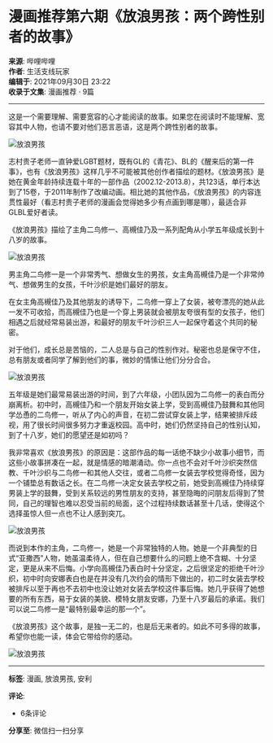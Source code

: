 # 漫画推荐第六期《放浪男孩：两个跨性别者的故事》

**来源**: 哔哩哔哩  
**作者**: 生活支线玩家  
**编辑于**: 2021年09月30日 23:22  
**收录于文集**: 漫画推荐 · 9篇  

---

这是一个需要理解、需要宽容的心才能阅读的故事。如果您在阅读时不能理解、宽容其中人物，也请不要对他们恶言恶语，这是两个跨性别者的故事。

![放浪男孩](//i0.hdslb.com/bfs/article/4679478661f49cbe2ab12d6a109b1926cf70eba6.png@570w_800h.webp)

志村贵子老师一直钟爱LGBT题材，既有GL的《青花》、BL的《醒来后的第一件事》，也有《放浪男孩》这样几乎不可能被其他创作者描绘的题材。《放浪男孩》是她在黄金年龄持续连载十年的一部作品（2002.12-2013.8），共123话，单行本达到了15卷，于2011年制作了改编动画。相比她的其他作品，《放浪男孩》的内容连贯性最好（看志村贵子老师的漫画会觉得她多少有点画到哪是哪），最适合非GLBL爱好者读。

《放浪男孩》描绘了主角二鸟修一、高槻佳乃及一系列配角从小学五年级成长到十八岁的故事。

![放浪男孩](//i0.hdslb.com/bfs/article/18b4197e7d4be6d5b8f3eb867a257dedf94d0a42.png@1192w.webp)

男主角二鸟修一是一个非常秀气、想做女生的男孩，女主角高槻佳乃是一个非常帅气、想做男生的女孩，千叶沙织是她们最好的朋友。

在女主角高槻佳乃及其他朋友的诱导下，二鸟修一穿上了女装，被夸漂亮的她从此一发不可收拾，而高槻佳乃也是一个穿上男装就会被朋友夸很有型的女孩子，他们相遇之后就经常易装出游，和最好的朋友千叶沙织三人一起保守着这个共同的秘密。

对于他们，成长总是苦恼的，二人总是与自己的性别作对。秘密也总是保守不住，总有朋友或者同学了解到他们的事，微妙的情愫让他们分分合合。

![放浪男孩](//i0.hdslb.com/bfs/article/4d0e54b54dd51619a73e5a32b3fd99d15229ded0.jpg@1060w_600h.webp)

五年级是她们最常易装出游的时间，到了六年级，小团队因为二鸟修一的表白而分崩离析。初中时，高槻佳乃和一个朋友开始女装上学，受到高槻佳乃鼓舞和其他同学怂恿的二鸟修一，听从了内心的声音，在初二尝试穿女装上学，结果被排斥歧视，用了很长时间很多努力才重返校园。高中时，她们仍然坚持自己的性别认知，到了十八岁，她们的愿望还是如初吗？

我非常喜欢《放浪男孩》的原因是：这部作品的每一话绝不缺少小故事小细节，而这些小故事拼凑在一起，就是情感的暗潮涌动。你一点也不会对千叶沙织突然信教、千叶沙织与二鸟修一和其他人交往，或者二鸟修一女装去学校觉得奇怪，因为一个铺垫总有数话之长。在二鸟修一决定女装去学校之前，她受到高槻佳乃持续穿男装上学的鼓舞，受到关系较远的男性朋友的支持，甚至隐晦的问朋友后得到了赞同，自己的理智也难以忍受当前的局面，这个过程持续数话甚至十几话，使得这个选择虽惊人但一点也不让人感到突兀。

![放浪男孩](//i0.hdslb.com/bfs/article/9eb765b7434cad3ec15405c772db6105f7a2a749.png@1192w.webp)

而说到本作的主角，二鸟修一，她是一个非常独特的人物。她是一个非典型的日式“亚撒西”人物，她虽温柔待人，但在自己想要什么的问题上绝不含糊、十分坚定，更是从来不后悔。小学向高槻佳乃表白时十分坚定，之后很坚定的拒绝千叶沙织，初中时向安娜表白也是在并没有几次约会的情形下做出的，初二时女装去学校被排斥以至于再也不去初中也没让她对女装去学校这件事后悔。她几乎获得了她想要的所有东西，易于女装的美貌、模特女朋友安娜，乃至十八岁最后的承诺。我们可以说二鸟修一是“最特别最幸运的那一个”。

《放浪男孩》这个故事，是独一无二的，也是后无来者的。如此不可多得的故事，希望你也能一读，体会它带给你的感动。

![放浪男孩](//i0.hdslb.com/bfs/article/874efab62ad85142731b5fcb7d0023a4b63762da.png@1100w_610h.webp)

---

**标签**: 漫画, 放浪男孩, 安利  

**评论**: 
- 6条评论

**分享至**: 微信扫一扫分享